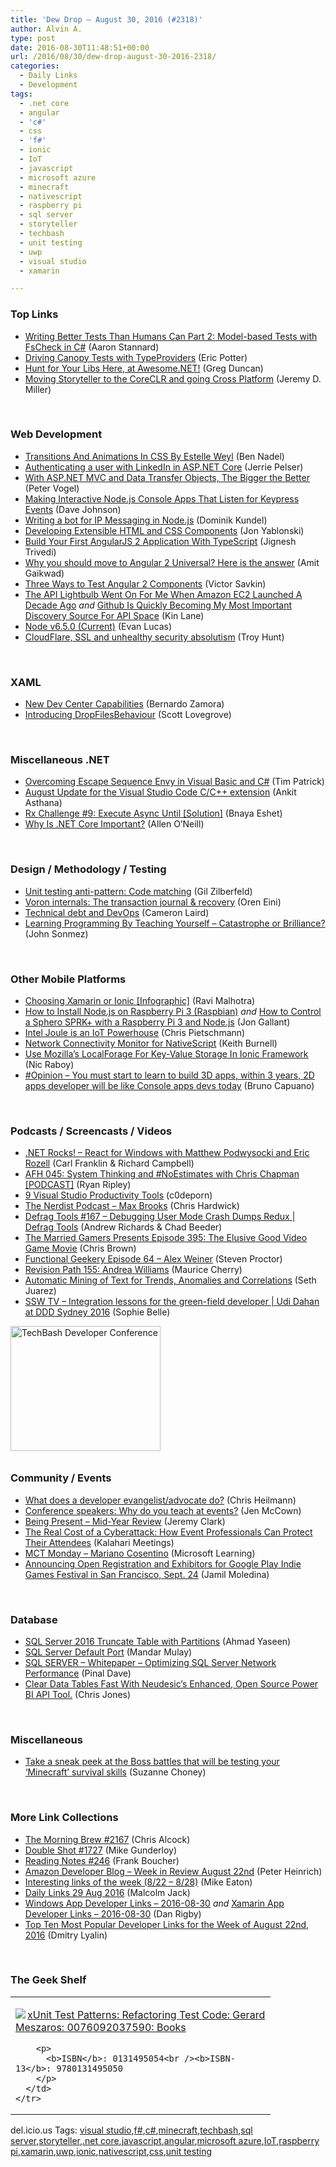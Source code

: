 ```yaml
---
title: 'Dew Drop – August 30, 2016 (#2318)'
author: Alvin A.
type: post
date: 2016-08-30T11:48:51+00:00
url: /2016/08/30/dew-drop-august-30-2016-2318/
categories:
  - Daily Links
  - Development
tags:
  - .net core
  - angular
  - 'c#'
  - css
  - 'f#'
  - ionic
  - IoT
  - javascript
  - microsoft azure
  - minecraft
  - nativescript
  - raspberry pi
  - sql server
  - storyteller
  - techbash
  - unit testing
  - uwp
  - visual studio
  - xamarin

---
```

### <a name="top"></a>Top Links

  * <a href="http://www.aaronstannard.com/fscheck-property-testing-csharp-part2/" target="_blank">Writing Better Tests Than Humans Can Part 2: Model-based Tests with FsCheck in C#</a> (Aaron Stannard)
  * <a href="http://pottereric.github.com/2016/08/29/Driving-Canopy-Tests-with-TypeProviders/" target="_blank">Driving Canopy Tests with TypeProviders</a> (Eric Potter)
  * <a href="https://channel9.msdn.com/coding4fun/blog/Hunt-for-Your-Libs-Here-at-AwesomeNET?WT.mc_id=DX_MVP4025064" target="_blank">Hunt for Your Libs Here, at Awesome.NET!</a> (Greg Duncan)
  * <a href="https://jeremydmiller.com/2016/08/29/moving-storyteller-to-the-coreclr-and-going-cross-platform/" target="_blank">Moving Storyteller to the CoreCLR and going Cross Platform</a> (Jeremy D. Miller)

&nbsp;

### <a name="web"></a>Web Development

  * <a href="http://www.bennadel.com/blog/3134-transitions-and-animations-in-css-by-estelle-weyl.htm" target="_blank">Transitions And Animations In CSS By Estelle Weyl</a> (Ben Nadel)
  * <a href="https://auth0.com/blog/authenticating-a-user-with-linkedin-in-aspnet-core/" target="_blank">Authenticating a user with LinkedIn in ASP.NET Core</a> (Jerrie Pelser)
  * <a href="https://visualstudiomagazine.com/articles/2016/08/29/asp-net-mvc-data-transfer-objects.aspx" target="_blank">With ASP.NET MVC and Data Transfer Objects, The Bigger the Better</a> (Peter Vogel)
  * <a href="http://thisdavej.com/making-interactive-node-js-console-apps-that-listen-for-keypress-events/" target="_blank">Making Interactive Node.js Console Apps That Listen for Keypress Events</a> (Dave Johnson)
  * <a href="https://twilioinc.wpengine.com/2016/08/writing-a-bot-for-ip-messaging-in-node-js.html" target="_blank">Writing a bot for IP Messaging in Node.js</a> (Dominik Kundel)
  * <a href="https://css-tricks.com/developing-extensible-html-css-components/" target="_blank">Developing Extensible HTML and CSS Components</a> (Jon Yablonski)
  * <a href="http://www.c-sharpcorner.com/article/build-first-angularjs-2-application-with-typescript/" target="_blank">Build Your First AngularJS 2 Application With TypeScript</a> (Jignesh Trivedi)
  * <a href="http://www.techprimelab.com/blogs/why-you-should-move-to-angular-2-universal" target="_blank">Why you should move to Angular 2 Universal? Here is the answer</a> (Amit Gaikwad)
  * <a href="https://vsavkin.com/three-ways-to-test-angular-2-components-dcea8e90bd8d?source=rss----2f95a23d4112---4" target="_blank">Three Ways to Test Angular 2 Components</a> (Victor Savkin)
  * <a href="http://apievangelist.com/2016/08/29/the-api-lightbulb-went-on-for-me-when-amazon-ec2-launched-a-decade-ago/" target="_blank">The API Lightbulb Went On For Me When Amazon EC2 Launched A Decade Ago</a>&nbsp;_and_ <a href="http://apievangelist.com/2016/08/29/github-is-quickly-becoming-my-most-important-discovery-source-for-api-space/" target="_blank">Github Is Quickly Becoming My Most Important Discovery Source For API Space</a> (Kin Lane)
  * <a href="https://nodejs.org/en/blog/release/v6.5.0" target="_blank">Node v6.5.0 (Current)</a> (Evan Lucas)
  * <a href="http://feedproxy.google.com/~r/TroyHunt/~3/xxP-1HFXUYs/" target="_blank">CloudFlare, SSL and unhealthy security absolutism</a> (Troy Hunt)

&nbsp;

### <a name="silverlight"></a>XAML

  * <a href="http://blogs.windows.com/buildingapps/2016/08/29/new-dev-center-capabilities/?WT.mc_id=DX_MVP4025064" target="_blank">New Dev Center Capabilities</a> (Bernardo Zamora)
  * <a href="https://metronuggets.com/2016/08/29/introducing-dropfilesbehaviour/" target="_blank">Introducing DropFilesBehaviour</a> (Scott Lovegrove)

&nbsp;

### <a name="dotnet"></a>Miscellaneous .NET

  * <a href="https://visualstudiomagazine.com/articles/2016/08/01/overcoming-escape-sequence-envy.aspx" target="_blank">Overcoming Escape Sequence Envy in Visual Basic and C#</a> (Tim Patrick)
  * <a href="https://blogs.msdn.microsoft.com/vcblog/2016/08/29/august-update-for-the-visual-studio-code-cc-extension/" target="_blank">August Update for the Visual Studio Code C/C++ extension</a> (Ankit Asthana)
  * <a href="http://blogs.microsoft.co.il/bnaya/2016/08/30/rx-challenge-9-execute-async-until-solution/" target="_blank">Rx Challenge #9: Execute Async Until [Solution]</a> (Bnaya Eshet)
  * <a href="http://www.c-sharpcorner.com/article/why-is-dot-net-core-important/" target="_blank">Why Is .NET Core Important?</a> (Allen O&#8217;Neill)

&nbsp;

### <a name="design"></a>Design / Methodology / Testing

  * <a href="http://feedproxy.google.com/~r/gilzilberfeld/~3/Awr6zZ4KnBg/unit-testing-anti-pattern-code-matching.html" target="_blank">Unit testing anti-pattern: Code matching</a> (Gil Zilberfeld)
  * <a href="http://feedproxy.google.com/~r/AyendeRahien/~3/c3IeJ0bF8XA/voron-internals-the-transaction-journal-recovery" target="_blank">Voron internals: The transaction journal & recovery</a> (Oren Eini)
  * <a href="http://devproconnections.com/development/technical-debt-and-devops" target="_blank">Technical debt and DevOps</a> (Cameron Laird)
  * <a href="https://simpleprogrammer.com/2016/08/29/learning-programming-teaching-yourself/" target="_blank">Learning Programming By Teaching Yourself – Catastrophe or Brilliance?</a> (John Sonmez)

&nbsp;

### <a name="mobile"></a>Other Mobile Platforms

  * <a href="http://dzone.com/articles/xamarin-or-ionic-which-one-to-choose?utm_medium=feed&utm_source=feedpress.me&utm_campaign=Feed%3A+dzone%2Fmobile" target="_blank">Choosing Xamarin or Ionic [Infographic]</a> (Ravi Malhotra)
  * <a href="http://feedproxy.google.com/~r/jongallant/~3/vDWqk3ygSp0/install-nodejs-raspbian.html" target="_blank">How to Install Node.js on Raspberry Pi 3 (Raspbian)</a> _and_ <a href="http://feedproxy.google.com/~r/jongallant/~3/JONvmZNZP1U/sphero-sprkplus-rpi-nodejs.html" target="_blank">How to Control a Sphero SPRK+ with a Raspberry Pi 3 and Node.js</a> (Jon Gallant)
  * <a href="https://buildazure.com/2016/08/30/intel-joule-iot-is-an-iot-powerhouse/" target="_blank">Intel Joule is an IoT Powerhouse</a> (Chris Pietschmann)
  * <a href="https://blog.falafel.com/network-connectivity-monitor-nativescript/" target="_blank">Network Connectivity Monitor for NativeScript</a> (Keith Burnell)
  * <a href="https://www.thepolyglotdeveloper.com/2016/08/use-mozillas-localforage-library-key-value-storage-ionic-framework/" target="_blank">Use Mozilla’s LocalForage For Key-Value Storage In Ionic Framework</a> (Nic Raboy)
  * <a href="http://feedproxy.google.com/~r/elbruno/~3/oor2NRwUdf4/" target="_blank">#Opinion – You must start to learn to build 3D apps, within 3 years, 2D apps developer will be like Console apps devs today</a> (Bruno Capuano)

&nbsp;

### <a name="podcasts"></a>Podcasts / Screencasts / Videos

  * <a href="http://www.dotnetrocks.com/default.aspx?ShowNum=1341" target="_blank">.NET Rocks! &#8211; React for Windows with Matthew Podwysocki and Eric Rozell</a> (Carl Franklin & Richard Campbell)
  * <a href="http://ryanripley.com/afh-045-system-thinking-and-noestimates-with-chris-chapman-podcast/" target="_blank">AFH 045: System Thinking and #NoEstimates with Chris Chapman [PODCAST]</a> (Ryan Ripley)
  * <a href="http://www.youtube.com/watch?v=lXQlFucaXI8" target="_blank">9 Visual Studio Productivity Tools</a> (c0deporn)
  * <a href="http://nerdist.libsyn.com/max-brooks" target="_blank">The Nerdist Podcast &#8211; Max Brooks</a> (Chris Hardwick)
  * <a href="https://channel9.msdn.com/Shows/Defrag-Tools/Defrag-Tools-167-Debugging-User-Mode-Crash-Dumps-Redux?WT.mc_id=DX_MVP4025064" target="_blank">Defrag Tools #167 &#8211; Debugging User Mode Crash Dumps Redux | Defrag Tools</a> (Andrew Richards & Chad Beeder)
  * <a href="http://www.themarriedgamers.net/the-married-gamers-presents-episode-395-the-elusive-good-video-game-movie/" target="_blank">The Married Gamers Presents Episode 395: The Elusive Good Video Game Movie</a> (Chris Brown)
  * <a href="https://www.functionalgeekery.com/episode-64-alex-weiner/" target="_blank">Functional Geekery Episode 64 – Alex Weiner</a> (Steven Proctor)
  * <a href="http://revisionpath.simplecast.fm/episodes/44548-155-andrea-williams" target="_blank">Revision Path 155: Andrea Williams</a> (Maurice Cherry)
  * <a href="https://channel9.msdn.com/Blogs/Seth-Juarez/Automatic-Mining-of-Text-for-Trends-Anomalies-and-Correlations?WT.mc_id=DX_MVP4025064" target="_blank">Automatic Mining of Text for Trends, Anomalies and Correlations</a> (Seth Juarez)
  * <a href="http://tv.ssw.com/6736/integration-lessons-for-the-green-field-developer-udi-dahan-ddd-sydney-2016" target="_blank">SSW TV &#8211; Integration lessons for the green-field developer | Udi Dahan at DDD Sydney 2016</a> (Sophie Belle)

<a href="http://www.techbash.com/" target="_blank"><img loading="lazy" decoding="async" title="TechBash Developer Conference" style="border-top: 0px; border-right: 0px; background-image: none; border-bottom: 0px; padding-top: 0px; padding-left: 0px; border-left: 0px; margin: 0px 0px 10px; padding-right: 0px" border="0" alt="TechBash Developer Conference" src="/wp-content/uploads/2016/07/QuickAd-v2.png" width="240" height="200" /></a>

### <a name="events"></a>Community / Events

  * <a href="https://www.christianheilmann.com/2016/08/29/what-does-a-developer-evangelistadvocate-do/" target="_blank">What does a developer evangelist/advocate do?</a> (Chris Heilmann)
  * <a href="http://www.midnightdba.com/Jen/2016/08/conference-speakers-why-do-you-teach-at-events/" target="_blank">Conference speakers: Why do you teach at events?</a> (Jen McCown)
  * <a href="http://jeremybytes.blogspot.com/2016/08/being-present-mid-year-reveiw.html" target="_blank">Being Present &#8211; Mid-Year Review</a> (Jeremy Clark)
  * <a href="http://blog.kalaharimeetings.com/2016/08/29/the-real-cost-of-a-cyberattack-how-event-professionals-can-protect-their-attendees/" target="_blank">The Real Cost of a Cyberattack: How Event Professionals Can Protect Their Attendees</a> (Kalahari Meetings)
  * <a href="https://borntolearn.mslearn.net/b/weblog/posts/mct-monday-mariano-cosentino" target="_blank">MCT Monday &#8211; Mariano Cosentino</a> (Microsoft Learning)
  * <a href="http://feedproxy.google.com/~r/blogspot/hsDu/~3/a8P1Elmmi8E/announcing-open-registration-and-exhibitors-for-google-play-indie-games-festival-in-san-francisco.html" target="_blank">Announcing Open Registration and Exhibitors for Google Play Indie Games Festival in San Francisco, Sept. 24</a> (Jamil Moledina)

&nbsp;

### <a name="sql"></a>Database

  * <a href="http://feedproxy.google.com/~r/MSSQLTips-LatestSqlServerTips/~3/GWnlrp7k7aI/tip.asp" target="_blank">SQL Server 2016 Truncate Table with Partitions</a> (Ahmad Yaseen)
  * <a href="http://feedproxy.google.com/~r/sqlservercurry/blog/~3/_NxLPn4ikXY/sql-server-default-port_30.html" target="_blank">SQL Server Default Port</a> (Mandar Mulay)
  * <a href="http://blog.sqlauthority.com/2016/08/30/sql-server-whitepaper-optimizing-sql-server-network-performance/" target="_blank">SQL SERVER – Whitepaper – Optimizing SQL Server Network Performance</a> (Pinal Dave)
  * <a href="http://www.neudesic.com/resources/blog/business-intelligence-big-data/clear-data-tables-fast/" target="_blank">Clear Data Tables Fast With Neudesic’s Enhanced, Open Source Power BI API Tool.</a> (Chris Jones)

&nbsp;

### <a name="misc"></a>Miscellaneous

  * <a href="http://blogs.microsoft.com/firehose/2016/08/29/take-a-sneak-peek-at-the-boss-battles-that-will-be-testing-your-minecraft-survival-skills/" target="_blank">Take a sneak peek at the Boss battles that will be testing your ‘Minecraft’ survival skills</a> (Suzanne Choney)

&nbsp;

### <a name="links"></a>More Link Collections

  * <a href="http://feedproxy.google.com/~r/ReflectivePerspective/~3/W_ak3G2yWGw/" target="_blank">The Morning Brew #2167</a> (Chris Alcock)
  * <a href="http://afreshcup.com/home/2016/8/30/double-shot-1727.html" target="_blank">Double Shot #1727</a> (Mike Gunderloy)
  * <a href="http://www.frankysnotes.com/2016/08/reading-notes-246.html" target="_blank">Reading Notes #246</a> (Frank Boucher)
  * <a href="http://developer.amazon.com/post/Tx2IZSI61J9M4TZ/Amazon-Developer-Blog-Week-in-Review-August-22nd" target="_blank">Amazon Developer Blog – Week in Review August 22nd</a> (Peter Heinrich)
  * <a href="https://samestuffdifferentday.com/2016/08/29/interesting-links-of-the-week-822-828/" target="_blank">Interesting links of the week (8/22 – 8/28)</a> (Mike Eaton)
  * <a href="http://feedproxy.google.com/~r/parsimonyjax/~3/TIkfYIFAK6I/daily-links-29-aug-2016.html" target="_blank">Daily Links 29 Aug 2016</a> (Malcolm Jack)
  * <a href="http://windowsappdev.com/2016/08/windows-app-developer-links-2016-08-30/" target="_blank">Windows App Developer Links &#8211; 2016-08-30</a> _and_ <a href="http://allaboutxamarin.com/2016/08/xamarin-app-developer-links-2016-08-30/" target="_blank">Xamarin App Developer Links &#8211; 2016-08-30</a> (Dan Rigby)
  * <a href="http://www.lyalin.com/2016/08/29/top-ten-most-popular-developer-links-for-the-week-of-august-22nd-2016/" target="_blank">Top Ten Most Popular Developer Links for the Week of August 22nd, 2016</a> (Dmitry Lyalin)

&nbsp;

### <a name="shelf"></a>The Geek Shelf

<div id="scid:7dc1bd33-94bd-46fd-a20b-0131235bcd47:20baeeb2-8611-4cbd-a408-5ffca76bc8ea" class="wlWriterEditableSmartContent" style="float: none; padding-bottom: 0px; padding-top: 0px; padding-left: 0px; margin: 0px; display: inline; padding-right: 0px">
  <table cellspacing="0" cellpadding="2" width="400" border="0" unselectable="on">
    <tr>
      <td valign="top" width="400">
        <p>
          <a title="xUnit Test Patterns: Refactoring Test Code: Gerard Meszaros: 0076092037590: Books" href="http://www.amazon.com/exec/obidos/ASIN/0131495054/amavin-20"><img data-recalc-dims="1" decoding="async" src="https://i0.wp.com/images.amazon.com/images/P/0131495054.01.MZZZZZZZ.jpg?w=660" border="0" align="left" style="float:left" />xUnit Test Patterns: Refactoring Test Code: Gerard Meszaros: 0076092037590: Books</a>
        </p>
        
        <p>
          <b>ISBN</b>: 0131495054<br /><b>ISBN-13</b>: 9780131495050
        </p>
      </td>
    </tr>
  </table>
</div>

<div id="scid:0767317B-992E-4b12-91E0-4F059A8CECA8:e210b97c-fcb2-490a-aa46-6c15fcdc857f" class="wlWriterEditableSmartContent" style="float: none; padding-bottom: 0px; padding-top: 0px; padding-left: 0px; margin: 0px; display: inline; padding-right: 0px">
  del.icio.us Tags: <a href="http://del.icio.us/popular/visual+studio" rel="tag">visual studio</a>,<a href="http://del.icio.us/popular/f%23" rel="tag">f#</a>,<a href="http://del.icio.us/popular/c%23" rel="tag">c#</a>,<a href="http://del.icio.us/popular/minecraft" rel="tag">minecraft</a>,<a href="http://del.icio.us/popular/techbash" rel="tag">techbash</a>,<a href="http://del.icio.us/popular/sql+server" rel="tag">sql server</a>,<a href="http://del.icio.us/popular/storyteller" rel="tag">storyteller</a>,<a href="http://del.icio.us/popular/.net+core" rel="tag">.net core</a>,<a href="http://del.icio.us/popular/javascript" rel="tag">javascript</a>,<a href="http://del.icio.us/popular/angular" rel="tag">angular</a>,<a href="http://del.icio.us/popular/microsoft+azure" rel="tag">microsoft azure</a>,<a href="http://del.icio.us/popular/IoT" rel="tag">IoT</a>,<a href="http://del.icio.us/popular/raspberry+pi" rel="tag">raspberry pi</a>,<a href="http://del.icio.us/popular/xamarin" rel="tag">xamarin</a>,<a href="http://del.icio.us/popular/uwp" rel="tag">uwp</a>,<a href="http://del.icio.us/popular/ionic" rel="tag">ionic</a>,<a href="http://del.icio.us/popular/nativescript" rel="tag">nativescript</a>,<a href="http://del.icio.us/popular/css" rel="tag">css</a>,<a href="http://del.icio.us/popular/unit+testing" rel="tag">unit testing</a>
</div>